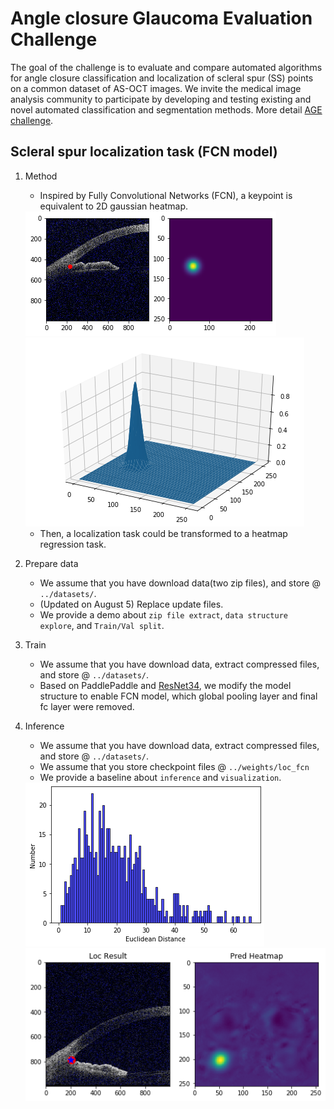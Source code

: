 # Angle closure Glaucoma Evaluation Challenge
The goal of the challenge is to evaluate and compare automated algorithms for angle closure classification and localization of scleral spur (SS) points on a common dataset of AS-OCT images. We invite the medical image analysis community to participate by developing and testing existing and novel automated classification and segmentation methods.
More detail [AGE challenge](https://age.grand-challenge.org/Details/).

## Scleral spur localization task (FCN model)

1. Method

	* Inspired by Fully Convolutional Networks (FCN), a keypoint is equivalent to 2D gaussian heatmap.

	<img src="assets/1.png">
	<img src="assets/2.png">

	* Then, a localization task could be transformed to a heatmap regression task.

2. Prepare data

	* We assume that you have download data(two zip files), and store @ `../datasets/`.
	* (Updated on August 5) Replace update files.
	* We provide a demo about `zip file extract`, `data structure explore`, and `Train/Val split`.

3. Train
	
	* We assume that you have download data, extract compressed files, and store @ `../datasets/`.
	* Based on PaddlePaddle and [ResNet34](https://github.com/PaddlePaddle/models/blob/develop/PaddleCV/image_classification/models/resnet.py), we modify the model structure to enable FCN model, which global pooling layer and final fc layer were removed.

4. Inference

	* We assume that you have download data, extract compressed files, and store @ `../datasets/`.
	* We assume that you store checkpoint files @ `../weights/loc_fcn`
	* We provide a baseline about `inference` and `visualization`.

	<img src="assets/3.png">

	<img src="assets/4.png">